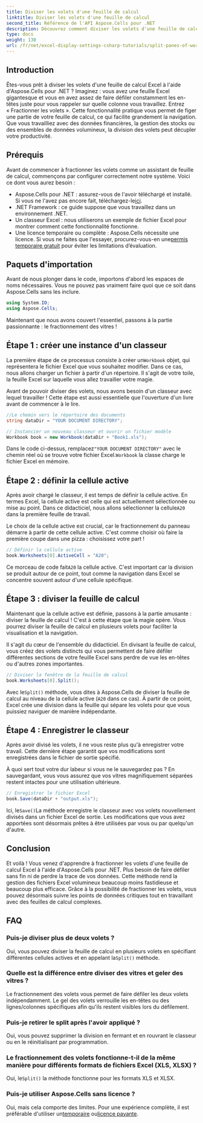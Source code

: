 ```yaml
---
title: Diviser les volets d'une feuille de calcul
linktitle: Diviser les volets d'une feuille de calcul
second_title: Référence de l'API Aspose.Cells pour .NET
description: Découvrez comment diviser les volets d'une feuille de calcul dans Aspose.Cells pour .NET grâce à notre guide étape par étape. Améliorez la navigation dans les fichiers Excel grâce à ce didacticiel simple.
type: docs
weight: 130
url: /fr/net/excel-display-settings-csharp-tutorials/split-panes-of-worksheet/
---
```

## Introduction

Êtes-vous prêt à diviser les volets d'une feuille de calcul Excel à l'aide d'Aspose.Cells pour .NET ? Imaginez : vous avez une feuille Excel gigantesque et vous en avez assez de faire défiler constamment les en-têtes juste pour vous rappeler sur quelle colonne vous travaillez. Entrez « Fractionner les volets ». Cette fonctionnalité pratique vous permet de figer une partie de votre feuille de calcul, ce qui facilite grandement la navigation. Que vous travailliez avec des données financières, la gestion des stocks ou des ensembles de données volumineux, la division des volets peut décupler votre productivité. 

## Prérequis

Avant de commencer à fractionner les volets comme un assistant de feuille de calcul, commençons par configurer correctement notre système. Voici ce dont vous aurez besoin :

-  Aspose.Cells pour .NET : assurez-vous de l'avoir téléchargé et installé. Si vous ne l'avez pas encore fait, téléchargez-le[ici](https://releases.aspose.com/cells/net/).
- .NET Framework : ce guide suppose que vous travaillez dans un environnement .NET.
- Un classeur Excel : nous utiliserons un exemple de fichier Excel pour montrer comment cette fonctionnalité fonctionne.
-  Une licence temporaire ou complète : Aspose.Cells nécessite une licence. Si vous ne faites que l'essayer, procurez-vous-en une[permis temporaire gratuit](https://purchase.aspose.com/temporary-license/) pour éviter les limitations d’évaluation.

## Paquets d'importation

Avant de nous plonger dans le code, importons d'abord les espaces de noms nécessaires. Vous ne pouvez pas vraiment faire quoi que ce soit dans Aspose.Cells sans les inclure.

```csharp
using System.IO;
using Aspose.Cells;
```

Maintenant que nous avons couvert l'essentiel, passons à la partie passionnante : le fractionnement des vitres !

## Étape 1 : créer une instance d'un classeur

 La première étape de ce processus consiste à créer un`Workbook` objet, qui représentera le fichier Excel que vous souhaitez modifier. Dans ce cas, nous allons charger un fichier à partir d'un répertoire. Il s'agit de votre toile, la feuille Excel sur laquelle vous allez travailler votre magie.

Avant de pouvoir diviser des volets, nous avons besoin d'un classeur avec lequel travailler ! Cette étape est aussi essentielle que l'ouverture d'un livre avant de commencer à le lire.

```csharp
//Le chemin vers le répertoire des documents
string dataDir = "YOUR DOCUMENT DIRECTORY";

// Instancier un nouveau classeur et ouvrir un fichier modèle
Workbook book = new Workbook(dataDir + "Book1.xls");
```

 Dans le code ci-dessus, remplacez`"YOUR DOCUMENT DIRECTORY"` avec le chemin réel où se trouve votre fichier Excel.`Workbook` la classe charge le fichier Excel en mémoire.

## Étape 2 : définir la cellule active

 Après avoir chargé le classeur, il est temps de définir la cellule active. En termes Excel, la cellule active est celle qui est actuellement sélectionnée ou mise au point. Dans ce didacticiel, nous allons sélectionner la cellule`A20` dans la première feuille de travail.

Le choix de la cellule active est crucial, car le fractionnement du panneau démarre à partir de cette cellule active. C'est comme choisir où faire la première coupe dans une pizza : choisissez votre part !

```csharp
// Définir la cellule active
book.Worksheets[0].ActiveCell = "A20";
```

 Ce morceau de code fait`A20` la cellule active. C'est important car la division se produit autour de ce point, tout comme la navigation dans Excel se concentre souvent autour d'une cellule spécifique.

## Étape 3 : diviser la feuille de calcul

Maintenant que la cellule active est définie, passons à la partie amusante : diviser la feuille de calcul ! C'est à cette étape que la magie opère. Vous pourrez diviser la feuille de calcul en plusieurs volets pour faciliter la visualisation et la navigation.

Il s'agit du cœur de l'ensemble du didacticiel. En divisant la feuille de calcul, vous créez des volets distincts qui vous permettent de faire défiler différentes sections de votre feuille Excel sans perdre de vue les en-têtes ou d'autres zones importantes.

```csharp
// Diviser la fenêtre de la feuille de calcul
book.Worksheets[0].Split();
```

 Avec le`Split()` méthode, vous dites à Aspose.Cells de diviser la feuille de calcul au niveau de la cellule active (`A20` dans ce cas). À partir de ce point, Excel crée une division dans la feuille qui sépare les volets pour que vous puissiez naviguer de manière indépendante.

## Étape 4 : Enregistrer le classeur

Après avoir divisé les volets, il ne vous reste plus qu'à enregistrer votre travail. Cette dernière étape garantit que vos modifications sont enregistrées dans le fichier de sortie spécifié.

À quoi sert tout votre dur labeur si vous ne le sauvegardez pas ? En sauvegardant, vous vous assurez que vos vitres magnifiquement séparées restent intactes pour une utilisation ultérieure.

```csharp
// Enregistrer le fichier Excel
book.Save(dataDir + "output.xls");
```

 Ici, le`Save()`La méthode enregistre le classeur avec vos volets nouvellement divisés dans un fichier Excel de sortie. Les modifications que vous avez apportées sont désormais prêtes à être utilisées par vous ou par quelqu'un d'autre.

## Conclusion

Et voilà ! Vous venez d'apprendre à fractionner les volets d'une feuille de calcul Excel à l'aide d'Aspose.Cells pour .NET. Plus besoin de faire défiler sans fin ni de perdre la trace de vos données. Cette méthode rend la gestion des fichiers Excel volumineux beaucoup moins fastidieuse et beaucoup plus efficace. Grâce à la possibilité de fractionner les volets, vous pouvez désormais suivre les points de données critiques tout en travaillant avec des feuilles de calcul complexes.

## FAQ

### Puis-je diviser plus de deux volets ?  
 Oui, vous pouvez diviser la feuille de calcul en plusieurs volets en spécifiant différentes cellules actives et en appelant la`Split()` méthode.

### Quelle est la différence entre diviser des vitres et geler des vitres ?  
Le fractionnement des volets vous permet de faire défiler les deux volets indépendamment. Le gel des volets verrouille les en-têtes ou des lignes/colonnes spécifiques afin qu'ils restent visibles lors du défilement.

### Puis-je retirer le split après l'avoir appliqué ?  
Oui, vous pouvez supprimer la division en fermant et en rouvrant le classeur ou en le réinitialisant par programmation.

### Le fractionnement des volets fonctionne-t-il de la même manière pour différents formats de fichiers Excel (XLS, XLSX) ?  
 Oui, le`Split()` la méthode fonctionne pour les formats XLS et XLSX.

### Puis-je utiliser Aspose.Cells sans licence ?  
 Oui, mais cela comporte des limites. Pour une expérience complète, il est préférable d'utiliser un[temporaire](https://purchase.aspose.com/temporary-license/) ou[licence payante](https://purchase.aspose.com/buy).